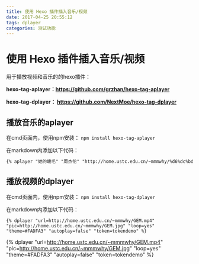```yaml
---
title: 使用 Hexo 插件插入音乐/视频
date: 2017-04-25 20:55:12
tags: dplayer
categories: 测试功能
---
```


# 使用 Hexo 插件插入音乐/视频

用于播放视频和音乐的的hexo插件：

**hexo-tag-aplayer：https://github.com/grzhan/hexo-tag-aplayer**

**hexo-tag-dplayer： https://github.com/NextMoe/hexo-tag-dplayer**

## 播放音乐的aplayer

在cmd页面内，使用npm安装：
`npm install hexo-tag-aplayer`

在markdown内添加以下代码：

```html
{% aplayer "她的睫毛" "周杰伦" "http://home.ustc.edu.cn/~mmmwhy/%d6%dc%bd%dc%c2%d7%20-%20%cb%fd%b5%c4%bd%de%c3%ab.mp3"  "http://home.ustc.edu.cn/~mmmwhy/jay.jpg" "autoplay=false" %}
```

## 播放视频的dplayer

在cmd页面内，使用npm安装：
`npm install hexo-tag-dplayer`

在markdown内添加以下代码：

```
{% dplayer "url=http://home.ustc.edu.cn/~mmmwhy/GEM.mp4"  "pic=http://home.ustc.edu.cn/~mmmwhy/GEM.jpg" "loop=yes" "theme=#FADFA3" "autoplay=false" "token=tokendemo" %}
```

{% dplayer "url=http://home.ustc.edu.cn/~mmmwhy/GEM.mp4"  "pic=http://home.ustc.edu.cn/~mmmwhy/GEM.jpg" "loop=yes" "theme=#FADFA3" "autoplay=false" "token=tokendemo" %}

